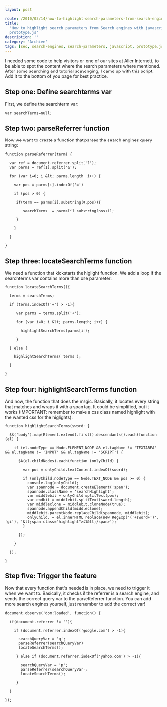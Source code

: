 ```yaml
---
layout: post

route: /2010/03/14/how-to-highlight-search-parameters-from-search-engines-with-javascript-and-prototypejs
title:
  'How to highlight search parameters from Search engines with javascript and
  prototype.js'
description: ''
category: 'Archive'
tags: [seo, search-engines, search-parameters, javascript, prototype.js]
---
```


I needed some code to help visitors on one of our sites at Aller Internett, to
be able to spot the content where the search parameters where mentioned. After
some searching and tutorial scavenging, I came up with this script. Add it to
the bottom of you page for best practice.

## Step one: Define searchterms var

First, we define the searchterm var:

    var searchTerms=null;

## Step two: parseReferrer function

Now we want to create a function that parses the search engines query string:

    function parseReferrer(term) {

      var ref = document.referrer.split('?');
      var parms = ref[1].split('&');

      for (var i=0; i &lt; parms.length; i++) {

        var pos = parms[i].indexOf('=');

        if (pos > 0) {

         if(term == parms[i].substring(0,pos)){

            searchTerms  = parms[i].substring(pos+1);

         }

        }

      }

    }

## Step three: locateSearchTerms function

We need a function that kickstarts the higlight function. We add a loop if the
searchterms var contains more than one parameter:

    function locateSearchTerms(){

      terms = searchTerms;

      if (terms.indexOf('+') > -1){

         var parms = terms.split('+');

         for (var i=0; i &lt; parms.length; i++) {

           highlightSearchTerms(parms[i]);

         }

      } else {

        highlightSearchTerms( terms );

      }

    }

## Step four: highlightSearchTerms function

And now, the function that does the magic. Basically, it locates every string
that matches and wraps it with a span tag. It could be simplified, but it works
(IMPORTANT: remember to make a css class named highlight with the wanted css for
the higlights):

    function highlightSearchTerms(sword) {

      $$('body').map(Element.extend).first().descendants().each(function (el) {

        if (el.nodeType == Node.ELEMENT_NODE && el.tagName != 'TEXTAREA' && el.tagName != 'INPUT' && el.tagName != 'SCRIPT') {

          $A(el.childNodes).each(function (onlyChild) {

            var pos = onlyChild.textContent.indexOf(sword);

            if (onlyChild.nodeType == Node.TEXT_NODE && pos >= 0) {
              console.log(onlyChild);
              var spannode = document.createElement('span');
              spannode.className = 'searchHighlight';
              var middlebit = onlyChild.splitText(pos);
              var endbit = middlebit.splitText(sword.length);
              var middleclone = middlebit.cloneNode(true);
              spannode.appendChild(middleclone);
              middlebit.parentNode.replaceChild(spannode, middlebit);
              onlyChild. = el.innerHTML.replace(new RegExp('('+sword+')', 'gi'), '&lt;span class="highlight">$1&lt;/span>');
            }

          });

        }

      });

    }

## Step five: Trigger the feature

Now that every function that's needed is in place, we need to trigger it when we
want to. Basically, it checks if the referrer is a search engine, and sends the
correct query var to the parseReferrer function. You can add more search engines
yourself, just remember to add the correct var!

    document.observe('dom:loaded', function() {

      if(document.referrer != ''){

        if (document.referrer.indexOf('google.com') > -1){

          searchQueryVar = 'q';
          parseReferrer(searchQueryVar);
          locateSearchTerms();

         } else if (document.referrer.indexOf('yahoo.com') > -1){

           searchQueryVar = 'p';
           parseReferrer(searchQueryVar);
           locateSearchTerms();

         }

      }

    });
